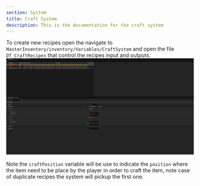 ```yaml
---
section: System
title: Craft System
description: This is the documentation for the craft system
---
```


To create new recipes open the navigate to `MasterInventory/inventory/Variables/CraftSystem` and open the file `DT_CraftRecipes` that control the recipes input and outputs.
![Img1](/public/docs/craftSystem/img1.png)

Note the `craftPosition` variable will be use to indicate the `position` where the item need to be place by the player in order to craft the item, note case of duplicate recipes the system will pickup the first one.

